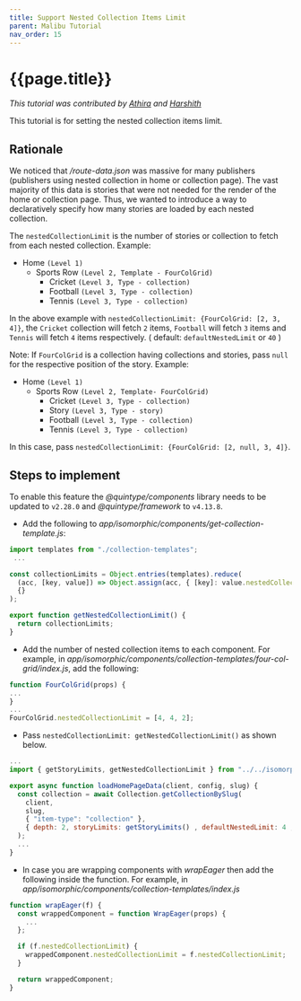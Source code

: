 ```yaml
---
title: Support Nested Collection Items Limit
parent: Malibu Tutorial
nav_order: 15
---
```


# {{page.title}}

*This tutorial was contributed by [Athira](https://twitter.com/AthiraMRaju) and [Harshith](ttps://www.linkedin.com/in/harshith-raj-092ba4176)*

This tutorial is for setting the nested collection items limit.

## Rationale

We noticed that */route-data.json* was massive for many publishers (publishers using nested collection in home or collection page). The vast majority of this data is stories that were not needed for the render of the home or collection page. Thus, we wanted to introduce a way to declaratively specify how many stories are loaded by each nested collection.

The `nestedCollectionLimit` is the number of stories or collection to fetch from each nested collection. Example:
- Home `(Level 1)`
  - Sports Row `(Level 2, Template - FourColGrid)`
    - Cricket `(Level 3, Type - collection)`
    - Football `(Level 3, Type - collection)`
    - Tennis `(Level 3, Type - collection)`

In the above example with `nestedCollectionLimit: {FourColGrid: [2, 3, 4]}`, the `Cricket` collection will fetch `2`  items, `Football` will fetch `3` items and `Tennis` will fetch `4` items respectively. ( default: `defaultNestedLimit` or `40` )

Note: If `FourColGrid` is a collection having collections and stories, pass `null` for the respective position of the story.
Example:
- Home `(Level 1)`
  - Sports Row `(Level 2, Template- FourColGrid)`
    - Cricket `(Level 3, Type - collection)`
    - Story `(Level 3, Type - story)`
    - Football `(Level 3, Type - collection)`
    - Tennis `(Level 3, Type - collection)`

In this case, pass `nestedCollectionLimit: {FourColGrid: [2, null, 3, 4]}`.

## Steps to implement

To enable this feature the *@quintype/components* library needs to be updated to `v2.28.0` and *@quintype/framework* to `v4.13.8`.

* Add the following to *app/isomorphic/components/get-collection-template.js*:

```javascript
import templates from "./collection-templates";
 ...

const collectionLimits = Object.entries(templates).reduce(
  (acc, [key, value]) => Object.assign(acc, { [key]: value.nestedCollectionLimit }),
  {}
);

export function getNestedCollectionLimit() {
  return collectionLimits;
}
```
  
* Add the number of nested collection items to each component. For example, in *app/isomorphic/components/collection-templates/four-col-grid/index.js*, add the following:

```javascript
function FourColGrid(props) {
...
}
...
FourColGrid.nestedCollectionLimit = [4, 4, 2];
```

* Pass `nestedCollectionLimit: getNestedCollectionLimit()` as shown below.

```javascript
...
import { getStoryLimits, getNestedCollectionLimit } from "../../isomorphic/components/get-collection-template";

export async function loadHomePageData(client, config, slug) {
  const collection = await Collection.getCollectionBySlug(
    client,
    slug,
    { "item-type": "collection" },
    { depth: 2, storyLimits: getStoryLimits() , defaultNestedLimit: 4 , nestedCollectionLimit: getNestedCollectionLimit()}
  );
  ...
}
``` 

* In case you are wrapping components with *wrapEager* then add the following inside the function. For example, in *app/isomorphic/components/collection-templates/index.js*

```javascript
function wrapEager(f) {
  const wrappedComponent = function WrapEager(props) {
    ...
  };

  if (f.nestedCollectionLimit) {
    wrappedComponent.nestedCollectionLimit = f.nestedCollectionLimit;
  }

  return wrappedComponent;
}
```